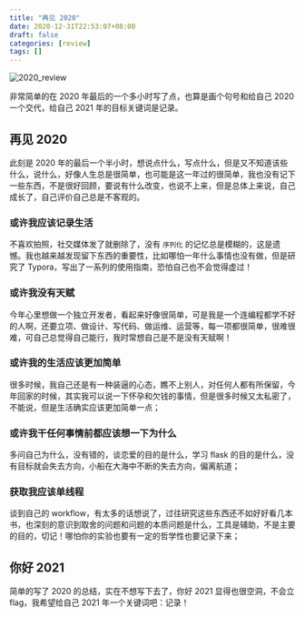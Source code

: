 ```yaml
---
title: "再见 2020"
date: 2020-12-31T22:53:07+08:00
draft: false
categories: [review]
tags: []
---
```


![2020_review](/blog/images/2020_review.jpg)

非常简单的在 2020 年最后的一个多小时写了点，也算是画个句号和给自己 2020 一个交代，给自己 2021 年的目标关键词是记录。
<!--more-->

## 再见 2020

此刻是 2020 年的最后一个半小时，想说点什么，写点什么，但是又不知道该些什么，说什么，好像人生总是很简单，也可能是这一年过的很简单，我也没有记下一些东西，不是很好回顾，要说有什么改变，也说不上来，但是总体上来说，自己成长了，自己评价自己总是不客观的。


### 或许我应该记录生活

不喜欢拍照，社交媒体发了就删除了，没有 `序列化` 的记忆总是模糊的，这是遗憾。我也越来越发现留下东西的重要性，比如哪怕一年什么事情也没有做，但是研究了 Typora，写出了一系列的使用指南，恐怕自己也不会觉得虚过！


### 或许我没有天赋

今年心里想做一个独立开发者，看起来好像很简单，可是我是一个连编程都学不好的人啊，还要立项、做设计、写代码、做运维、运营等，每一项都很简单，很难很难，可自己总觉得自己能行，我时常想自己是不是没有天赋啊！


### 或许我的生活应该更加简单

很多时候，我自己还是有一种装逼的心态，瞧不上别人，对任何人都有所保留，今年回家的时候，其实我可以说一下怀孕和欠钱的事情，但是很多时候又太私密了，不能说，但是生活确实应该更加简单一点；


### 或许我干任何事情前都应该想一下为什么

多问自己为什么，没有错的，谈恋爱的目的是什么，学习 flask 的目的是什么，没有目标就会失去方向，小船在大海中不断的失去方向，偏离航道；


### 获取我应该单线程

谈到自己的 workflow，有太多的话想说了，过往研究这些东西还不如好好看几本书，也深刻的意识到取舍的问题和问题的本质问题是什么，工具是辅助，不是主要的目的，切记！哪怕你的实验也要有一定的哲学性也要记录下来；


## 你好 2021

简单的写了 2020 的总结，实在不想写下去了，你好 2021 显得也很空洞，不会立 flag，我希望给自己 2021 年一个关键词吧：记录！
